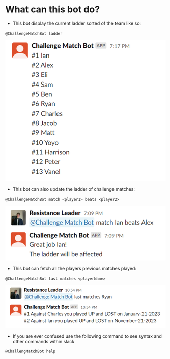# What can this bot do?

- This bot display the current ladder sorted of the team like so:

```
@ChallengeMatchBot ladder
```

![ladder image](../screenshots/ladder.png)

- This bot can also update the ladder of challenge matches:

```
@ChallengeMatchBot match <player1> beats <player2>
```

![match image](../screenshots/match%20input.png)

- This bot can fetch all the players previous matches played:

```
@ChallengeMatchBot last matches <playerName>
```

![recent matches](../screenshots/recent%20matches.png)

- If you are ever confused use the following command to see syntax and other commands within slack

```
@ChallengMatchBot help
```
